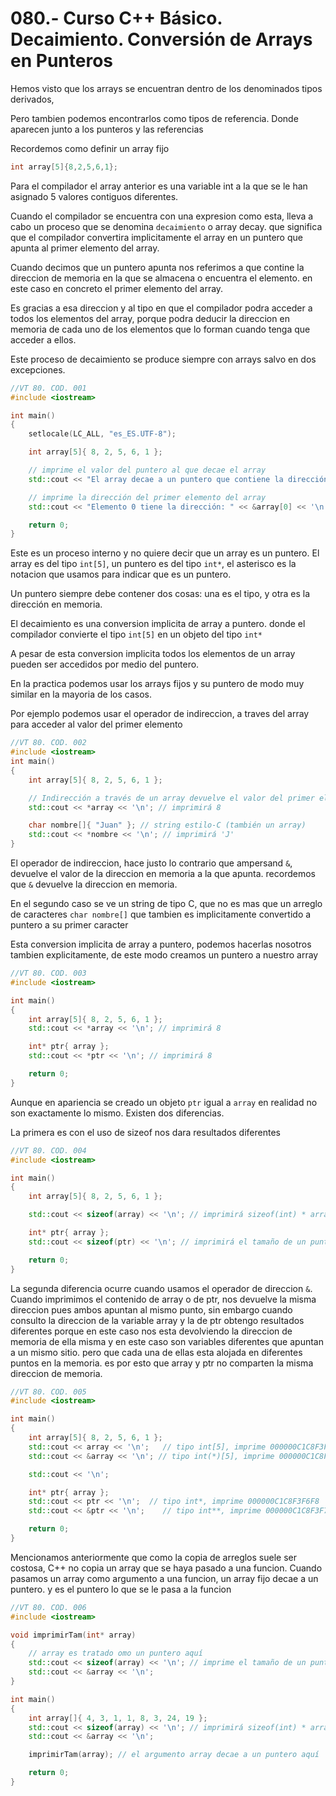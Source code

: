 080.- Curso C++ Básico. Decaimiento. Conversión de Arrays en Punteros
===

Hemos visto que los arrays se encuentran dentro de los denominados tipos derivados, 

Pero tambien podemos encontrarlos como tipos de referencia. Donde aparecen junto a los punteros y las referencias

Recordemos como definir un array fijo
```cpp
int array[5]{8,2,5,6,1};
```

Para el compilador el array anterior es una variable int a la que se le han asignado 5 valores contiguos diferentes.

Cuando el compilador se encuentra con una expresion como esta, lleva a cabo un proceso que se denomina `decaimiento` o array decay. que significa que el compilador convertira implicitamente el array en un puntero que apunta al primer elemento del array.

Cuando decimos que un puntero apunta nos referimos a que contine la direccion de memoria en la que se almacena o encuentra el elemento. en este caso en concreto el primer elemento del array.

Es gracias a esa direccion y al tipo en que el compilador podra acceder a todos los elementos del array, porque podra deducir la direccion en memoria de cada uno de los elementos que lo forman cuando tenga que acceder a ellos.

Este proceso de decaimiento se produce siempre con arrays salvo en dos excepciones.

```cpp
//VT 80. COD. 001
#include <iostream>

int main()
{
    setlocale(LC_ALL, "es_ES.UTF-8");

    int array[5]{ 8, 2, 5, 6, 1 };    

    // imprime el valor del puntero al que decae el array
    std::cout << "El array decae a un puntero que contiene la dirección: " << array << '\n';

    // imprime la dirección del primer elemento del array
    std::cout << "Elemento 0 tiene la dirección: " << &array[0] << '\n';

    return 0;
}

```

Este es un proceso interno y no quiere decir que un array es un puntero.
El array es del tipo `int[5]`, un puntero es del tipo `int*`, el asterisco es la notacion que usamos para indicar que es un puntero.

Un puntero siempre debe contener dos cosas: una es el tipo, y otra es la dirección en memoria.

El decaimiento es una conversion implicita de array a puntero. donde el compilador convierte el tipo `int[5]` en un objeto del tipo `int*`

A pesar de esta conversion implicita todos los elementos de un array pueden ser accedidos por medio del puntero.

En la practica podemos usar los arrays fijos y su puntero de modo muy similar en la mayoria de los casos.

Por ejemplo podemos usar el operador de indireccion, a traves del array para acceder al valor del primer elemento
```cpp
//VT 80. COD. 002
#include <iostream>
int main()
{
    int array[5]{ 8, 2, 5, 6, 1 };

    // Indirección a través de un array devuelve el valor del primer elemento (elemento 0)
    std::cout << *array << '\n'; // imprimirá 8

    char nombre[]{ "Juan" }; // string estilo-C (también un array)
    std::cout << *nombre << '\n'; // imprimirá 'J'
}

```

El operador de indireccion, hace justo lo contrario que ampersand `&`, devuelve el valor de la direccion en memoria a la que apunta. recordemos que `&` devuelve la direccion en memoria.

En el segundo caso se ve un string de tipo C, que no es mas que un arreglo de caracteres `char nombre[]` que tambien es implicitamente convertido a puntero a su primer caracter 


Esta conversion implicita de array a puntero, podemos hacerlas nosotros tambien explicitamente, de este modo creamos un puntero a nuestro array
```cpp
//VT 80. COD. 003
#include <iostream>

int main()
{
    int array[5]{ 8, 2, 5, 6, 1 };
    std::cout << *array << '\n'; // imprimirá 8

    int* ptr{ array };
    std::cout << *ptr << '\n'; // imprimirá 8

    return 0;
}

```

Aunque en apariencia se creado un objeto `ptr` igual a `array` en realidad no son exactamente lo mismo. Existen dos diferencias.

La primera es con el uso de sizeof nos dara resultados diferentes
```cpp
//VT 80. COD. 004
#include <iostream>

int main()
{
    int array[5]{ 8, 2, 5, 6, 1 };

    std::cout << sizeof(array) << '\n'; // imprimirá sizeof(int) * array length

    int* ptr{ array };
    std::cout << sizeof(ptr) << '\n'; // imprimirá el tamaño de un puntero

    return 0;
}

```

La segunda diferencia ocurre cuando usamos el operador de direccion `&`. 
Cuando imprimimos el contenido de array o de ptr, nos devuelve la misma direccion pues ambos apuntan al mismo punto, sin embargo cuando consulto la direccion de la variable array y la de ptr obtengo resultados diferentes porque en este caso nos esta devolviendo la direccion de memoria de ella misma y en este caso son variables diferentes que apuntan a un mismo sitio. pero que cada una de ellas esta alojada en diferentes puntos en la memoria. es por esto que array y ptr no comparten la misma direccion de memoria.
```cpp
//VT 80. COD. 005
#include <iostream>

int main()
{
    int array[5]{ 8, 2, 5, 6, 1 };
    std::cout << array << '\n';   // tipo int[5], imprime 000000C1C8F3F6F8
    std::cout << &array << '\n'; // tipo int(*)[5], imprime 000000C1C8F3F6F8

    std::cout << '\n';

    int* ptr{ array };
    std::cout << ptr << '\n';  // tipo int*, imprime 000000C1C8F3F6F8
    std::cout << &ptr << '\n';    // tipo int**, imprime 000000C1C8F3F728

    return 0;
}

```

Mencionamos anteriormente que como la copia de arreglos suele ser costosa, C++ no copia un array que se haya pasado a una funcion. Cuando pasamos un array como argumento a una funcion, un array fijo decae a un puntero. y es el puntero lo que se le pasa a la funcion

```cpp
//VT 80. COD. 006
#include <iostream>

void imprimirTam(int* array)
{
    // array es tratado omo un puntero aquí
    std::cout << sizeof(array) << '\n'; // imprime el tamaño de un puntero, no el tamaño del array
    std::cout << &array << '\n';
}

int main()
{
    int array[]{ 4, 3, 1, 1, 8, 3, 24, 19 };
    std::cout << sizeof(array) << '\n'; // imprimirá sizeof(int) * array length
    std::cout << &array << '\n';

    imprimirTam(array); // el argumento array decae a un puntero aquí

    return 0;
}
```